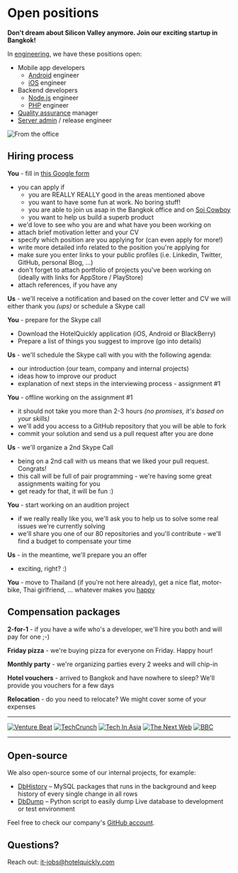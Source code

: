 # Open positions

**Don't dream about Silicon Valley anymore. Join our exciting startup in Bangkok!**

In [engineering](http://engineering.hotelquickly.com), we have these positions open:

* Mobile app developers
  * [Android](https://github.com/HotelQuickly/WeAreHiring/blob/master/Android.md) engineer
  * [iOS](https://github.com/HotelQuickly/WeAreHiring/blob/master/iOS.md) engineer
* Backend developers
  * [Node.js](https://github.com/HotelQuickly/WeAreHiring/blob/master/Nodejs.md) engineer
  * [PHP](https://github.com/HotelQuickly/WeAreHiring/blob/master/PHP.md) engineer
* [Quality assurance](https://github.com/HotelQuickly/WeAreHiring/blob/master/QualityAssurance.md) manager
* [Server admin](https://github.com/HotelQuickly/WeAreHiring/blob/master/Server-admin.md) / release engineer

![From the office](https://raw.githubusercontent.com/HotelQuickly/WeAreHiring/master/img/photos-from-the-office.png)

## Hiring process

**You** - fill in [this Google form](https://docs.google.com/forms/d/1gGZYgjzAU0rUOCVOqQ_X7dd3x-u8DI8JBmX6QwuZD0k/viewform)

* you can apply if
   * you are REALLY REALLY good in the areas mentioned above
   * you want to have some fun at work. No boring stuff!
   * you are able to join us asap in the Bangkok office and on [Soi Cowboy](https://www.google.com/search?q=soi+cowboy&tbm=isch&tbo=u&sa=X)
   * you want to help us build a superb product
* we'd love to see who you are and what have you been working on
* attach brief motivation letter and your CV
* specify which position are you applying for (can even apply for more!)
* write more detailed info related to the position you're applying for
* make sure you enter links to your public profiles (i.e. Linkedin, Twitter, GitHub, personal Blog, ...)
* don't forget to attach portfolio of projects you've been working on (ideally with links for AppStore / PlayStore)
* attach references, if you have any


**Us** - we'll receive a notification and based on the cover letter and CV we will either thank you *(ups)* or schedule a Skype call

**You** - prepare for the Skype call

* Download the HotelQuickly application (iOS, Android or BlackBerry)
* Prepare a list of things you suggest to improve (go into details)

**Us** - we'll schedule the Skype call with you with the following agenda:

* our introduction (our team, company and internal projects)
* ideas how to improve our product
* explanation of next steps in the interviewing process - assignment #1

**You** - offline working on the assignment #1

* it should not take you more than 2-3 hours *(no promises, it's based on your skills)*
* we'll add you access to a GitHub repository that you will be able to fork
* commit your solution and send us a pull request after you are done

**Us** - we'll organize a 2nd Skype Call

* being on a 2nd call with us means that we liked your pull request. Congrats!
* this call will be full of pair programming - we're having some great assignments waiting for you
* get ready for that, it will be fun :)

**You** - start working on an audition project

* if we really really like you, we'll ask you to help us to solve some real issues we're currently solving
* we'll share you one of our 80 repositories and you'll contribute - we'll find a budget to compensate your time

**Us** - in the meantime, we'll prepare you an offer

* exciting, right? :)

**You** - move to Thailand (if you're not here already), get a nice flat, motor-bike, Thai girlfriend, ... whatever makes you [happy](http://www.youtube.com/watch?v=y6Sxv-sUYtM)

## Compensation packages

**2-for-1** - if you have a wife who's a developer, we'll hire you both and will pay for one ;-)

**Friday pizza** - we're buying pizza for everyone on Friday. Happy hour!

**Monthly party** - we're organizing parties every 2 weeks and will chip-in

**Hotel vouchers** - arrived to Bangkok and have nowhere to sleep? We'll provide you vouchers for a few days

**Relocation** - do you need to relocate? We might cover some of your expenses

---

[![Venture Beat](http://www.hotelquickly.com/img/logos/vb.png)](http://venturebeat.com/2013/06/25/same-day-booking-app-hotelquickly-claims-dominance-in-asia-before-rival-hoteltonight/)
[![TechCrunch](http://www.hotelquickly.com/img/logos/tech_crunch.png)](http://techcrunch.com/2013/03/20/hotelquickly/)
[![Tech In Asia](http://www.hotelquickly.com/img/logos/tech_in_asia.png)](http://www.techinasia.com/hotelquickly-books-your-hotels-really-quickly/)
[![The Next Web](http://www.hotelquickly.com/img/logos/tnw.png)](http://thenextweb.com/apps/2013/07/21/asia-focused-hotelquickly-now-lets-travellers-make-multiple-night-hotel-bookings/)
[![BBC](http://www.hotelquickly.com/img/logos/bbc.png)](http://www.bbc.co.uk/programmes/p019byld)

---

## Open-source

We also open-source some of our internal projects, for example:

* [DbHistory](https://github.com/HotelQuickly/DbHistory) – MySQL packages that runs in the background and keep history of every single change in all rows
* [DbDump](https://github.com/HotelQuickly/DbDump) – Python script to easily dump Live database to development or test environment

Feel free to check our company's [GitHub account](https://github.com/HotelQuickly/).

## Questions?

Reach out: it-jobs@hotelquickly.com 
